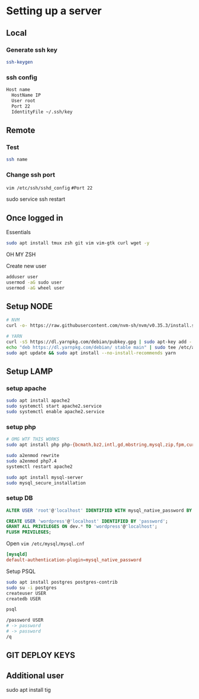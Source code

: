 # Setting up a server

## Local

### Generate ssh key

```sh
ssh-keygen
```

### ssh config

```sh
Host name
  HostName IP
  User root
  Port 22
  IdentityFile ~/.ssh/key
```

## Remote

### Test

```sh
ssh name
```

### Change ssh port

`vim /etc/ssh/sshd_config`
`#Port 22`

sudo service ssh restart

## Once logged in

Essentials

```sh
sudo apt install tmux zsh git vim vim-gtk curl wget -y
```

OH MY ZSH

Create new user
```sh
adduser user
usermod -aG sudo user
usermod -aG wheel user
```


## Setup NODE

```sh
# NVM
curl -o- https://raw.githubusercontent.com/nvm-sh/nvm/v0.35.3/install.sh | bash

# YARN
curl -sS https://dl.yarnpkg.com/debian/pubkey.gpg | sudo apt-key add -
echo "deb https://dl.yarnpkg.com/debian/ stable main" | sudo tee /etc/apt/sources.list.d/yarn.list
sudo apt update && sudo apt install --no-install-recommends yarn
```

## Setup LAMP

### setup apache

```sh
sudo apt install apache2
sudo systemctl start apache2.service
sudo systemctl enable apache2.service
```

### setup php

```sh
# OMG WTF THIS WORKS
sudo apt install php php-{bcmath,bz2,intl,gd,mbstring,mysql,zip,fpm,curl,dom} -y

sudo a2enmod rewrite
sudo a2enmod php7.4
systemctl restart apache2
```

```sh
sudo apt install mysql-server
sudo mysql_secure_installation
```

### setup DB

```sql
ALTER USER 'root'@'localhost' IDENTIFIED WITH mysql_native_password BY '<password>';

CREATE USER 'wordpress'@'localhost' IDENTIFIED BY 'password';
GRANT ALL PRIVILEGES ON dev.* TO 'wordpress'@'localhost';
FLUSH PRIVILEGES;
```

Open `vim /etc/mysql/mysql.cnf`

```conf
[mysqld]
default-authentication-plugin=mysql_native_password
```

Setup PSQL

```sh
sudo apt install postgres postgres-contrib
sudo su -i postgres
createuser USER
createdb USER

psql

/password USER
# -> password
# -> password
/q
```

## GIT DEPLOY KEYS

## Additional user

sudo apt install tig
